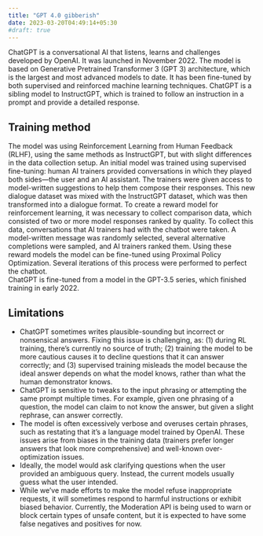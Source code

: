 ```yaml
---
title: "GPT 4.0 gibberish"
date: 2023-03-20T04:49:14+05:30
#draft: true
---
```

ChatGPT is a conversational AI that listens, learns and challenges developed by OpenAI. It was launched in November 2022. The model is based on Generative Pretrained Transformer 3 (GPT 3) architecture, which is the largest and most advanced models to date. It has been fine-tuned by both supervised and reinforced machine learning techniques. ChatGPT is a sibling model to InstructGPT, which is trained to follow an instruction in a prompt and provide a detailed response.
## Training method
The model was using Reinforcement Learning from Human Feedback (RLHF), using the same methods as InstructGPT, but with slight differences in the data collection setup. An initial model was trained using supervised fine-tuning: human AI trainers provided conversations in which they played both sides—the user and an AI assistant. The trainers were given access to model-written suggestions to help them compose their responses. This new dialogue dataset was mixed with the InstructGPT dataset, which was then transformed into a dialogue format.
To create a reward model for reinforcement learning, it was necessary to collect comparison data, which consisted of two or more model responses ranked by quality. To collect this data, conversations that AI trainers had with the chatbot were taken. A model-written message was randomly selected, several alternative completions were sampled, and AI trainers ranked them. Using these reward models the model can be fine-tuned using Proximal Policy Optimization. Several iterations of this process were performed to perfect the chatbot.  
ChatGPT is fine-tuned from a model in the GPT-3.5 series, which finished training in early 2022.
## Limitations
* ChatGPT sometimes writes plausible-sounding but incorrect or nonsensical answers. Fixing this issue is challenging, as: (1) during RL training, there’s currently no source of truth; (2) training the model to be more cautious causes it to decline questions that it can answer correctly; and (3) supervised training misleads the model because the ideal answer depends on what the model knows, rather than what the human demonstrator knows.
* ChatGPT is sensitive to tweaks to the input phrasing or attempting the same prompt multiple times. For example, given one phrasing of a question, the model can claim to not know the answer, but given a slight rephrase, can answer correctly.
* The model is often excessively verbose and overuses certain phrases, such as restating that it’s a language model trained by OpenAI. These issues arise from biases in the training data (trainers prefer longer answers that look more comprehensive) and well-known over-optimization issues.
* Ideally, the model would ask clarifying questions when the user provided an ambiguous query. Instead, the current models usually guess what the user intended.
* While we’ve made efforts to make the model refuse inappropriate requests, it will sometimes respond to harmful instructions or exhibit biased behavior. Currently, the Moderation API is being used to warn or block certain types of unsafe content, but it is expected to have some false negatives and positives for now.
